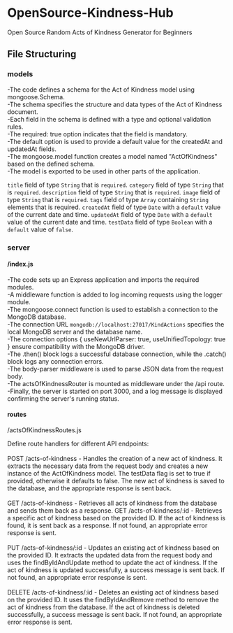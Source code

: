 # OpenSource-Kindness-Hub
Open Source Random Acts of Kindness Generator for Beginners

## File Structuring

### models
-The code defines a schema for the Act of Kindness model using mongoose.Schema.<br />
-The schema specifies the structure and data types of the Act of Kindness document.<br />
-Each field in the schema is defined with a type and optional validation rules.<br />
-The required: true option indicates that the field is mandatory.<br />
-The default option is used to provide a default value for the createdAt and updatedAt fields.<br />
-The mongoose.model function creates a model named "ActOfKindness" based on the defined schema.<br />
-The model is exported to be used in other parts of the application.<br />

`title` field of type `String` that is `required`.
`category` field of type `String` that is `required`.
`description` field of type `String` that is `required`.
`image` field of type `String` that is `required`.
`tags` field of type `Array` containing `String` elements that is required.
`createdAt` field of type `Date` with a `default` value of the current date and time.
`updatedAt` field of type `Date` with a `default` value of the current date and time.
`testData` field of type `Boolean` with a `default` value of `false`.

### server
#### /index.js
-The code sets up an Express application and imports the required modules.<br />
-A middleware function is added to log incoming requests using the logger module.<br />
-The mongoose.connect function is used to establish a connection to the MongoDB database.<br />
-The connection URL `mongodb://localhost:27017/KindActions` specifies the local MongoDB server and the database name.<br />
-The connection options { useNewUrlParser: true, useUnifiedTopology: true } ensure compatibility with the MongoDB driver.<br />
-The .then() block logs a successful database connection, while the .catch() block logs any connection errors.<br />
-The body-parser middleware is used to parse JSON data from the request body.<br />
-The actsOfKindnessRouter is mounted as middleware under the /api route.<br />
-Finally, the server is started on port 3000, and a log message is displayed confirming the server's running status.<br />

#### routes
/actsOfKindnessRoutes.js<br />

Define route handlers for different API endpoints:<br />
<br />
POST /acts-of-kindness - Handles the creation of a new act of kindness. It extracts the necessary data from the request body and creates a new instance of the ActOfKindness model. The testData flag is set to true if provided, otherwise it defaults to false. The new act of kindness is saved to the database, and the appropriate response is sent back.<br /><br />
GET /acts-of-kindness - Retrieves all acts of kindness from the database and sends them back as a response.
GET /acts-of-kindness/:id - Retrieves a specific act of kindness based on the provided ID. If the act of kindness is found, it is sent back as a response. If not found, an appropriate error response is sent.<br /><br />
PUT /acts-of-kindness/:id - Updates an existing act of kindness based on the provided ID. It extracts the updated data from the request body and uses the findByIdAndUpdate method to update the act of kindness. If the act of kindness is updated successfully, a success message is sent back. If not found, an appropriate error response is sent.<br /><br />
DELETE /acts-of-kindness/:id - Deletes an existing act of kindness based on the provided ID. It uses the findByIdAndRemove method to remove the act of kindness from the database. If the act of kindness is deleted successfully, a success message is sent back. If not found, an appropriate error response is sent.<br /><br />